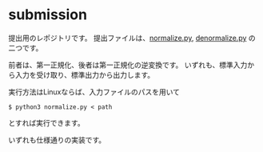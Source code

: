# submission
提出用のレポジトリです。
提出ファイルは、[normalize.py](/normalize.py), [denormalize.py](/denormalize.py) の二つです。  

前者は、第一正規化、後者は第一正規化の逆変換です。  いずれも、標準入力から入力を受け取り、標準出力から出力します。

実行方法はLinuxならば、入力ファイルのパスを用いて
```shell
$ python3 normalize.py < path
```
とすれば実行できます。

いずれも仕様通りの実装です。

